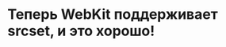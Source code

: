 Теперь WebKit поддерживает srcset, и это хорошо!
================================================


